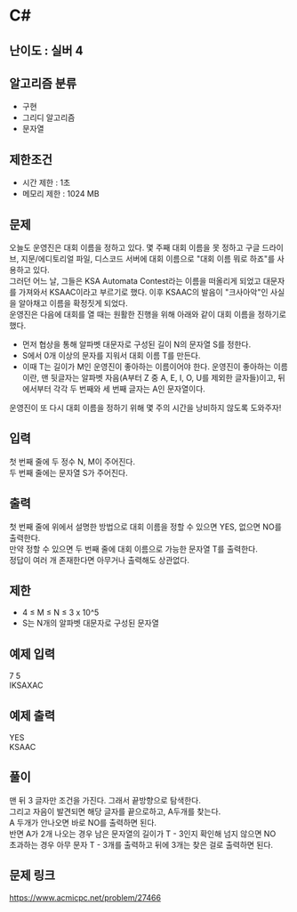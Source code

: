 # C#

## 난이도 : 실버 4

## 알고리즘 분류
  - 구현
  - 그리디 알고리즘
  - 문자열

## 제한조건
  - 시간 제한 : 1초
  - 메모리 제한 : 1024 MB

## 문제
오늘도 운영진은 대회 이름을 정하고 있다. 몇 주째 대회 이름을 못 정하고 구글 드라이브, 지문/에디토리얼 파일, 디스코드 서버에 대회 이름으로 "대회 이름 뭐로 하죠"를 사용하고 있다.<br/>
그러던 어느 날, 그들은 KSA Automata Contest라는 이름을 떠올리게 되었고 대문자를 가져와서 KSAAC이라고 부르기로 했다. 이후 KSAAC의 발음이 "크사아악"인 사실을 알아채고 이름을 확정짓게 되었다.<br/>
운영진은 다음에 대회를 열 때는 원활한 진행을 위해 아래와 같이 대회 이름을 정하기로 했다.<br/>

  - 먼저 협상을 통해 알파벳 대문자로 구성된 길이 N의 문자열 S를 정한다.
  - S에서 0개 이상의 문자를 지워서 대회 이름 T를 만든다.
  - 이때 T는 길이가 M인 운영진이 좋아하는 이름이어야 한다. 운영진이 좋아하는 이름이란, 맨 뒷글자는 알파벳 자음(A부터 Z 중 A, E, I, O, U를 제외한 글자들)이고, 뒤에서부터 각각 두 번째와 세 번째 글자는 A인 문자열이다.

운영진이 또 다시 대회 이름을 정하기 위해 몇 주의 시간을 낭비하지 않도록 도와주자!<br/>


## 입력
첫 번째 줄에 두 정수 N, M이 주어진다.<br/>
두 번째 줄에는 문자열 S가 주어진다.<br/>


## 출력
첫 번째 줄에 위에서 설명한 방법으로 대회 이름을 정할 수 있으면 YES, 없으면 NO를 출력한다.<br/>
만약 정할 수 있으면 두 번째 줄에 대회 이름으로 가능한 문자열 T를 출력한다.<br/>
정답이 여러 개 존재한다면 아무거나 출력해도 상관없다.<br/>


## 제한
  - 4 ≤ M ≤ N ≤ 3 x 10^5 
  - S는 N개의 알파벳 대문자로 구성된 문자열


## 예제 입력
7 5<br/>
IKSAXAC<br/>


## 예제 출력
YES<br/>
KSAAC<br/>


## 풀이
맨 뒤 3 글자만 조건을 가진다. 그래서 끝방향으로 탐색한다.<br/>
그리고 자음이 발견되면 해당 글자를 끝으로하고, A두개를 찾는다.<br/>
A 두개가 안나오면 바로 NO를 출력하면 된다.<br/>
반면 A가 2개 나오는 경우 남은 문자열의 길이가 T - 3인지 확인해 넘지 않으면 NO<br/>
초과하는 경우 아무 문자 T - 3개를 출력하고 뒤에 3개는 찾은 걸로 출력하면 된다.<br/>


## 문제 링크
https://www.acmicpc.net/problem/27466